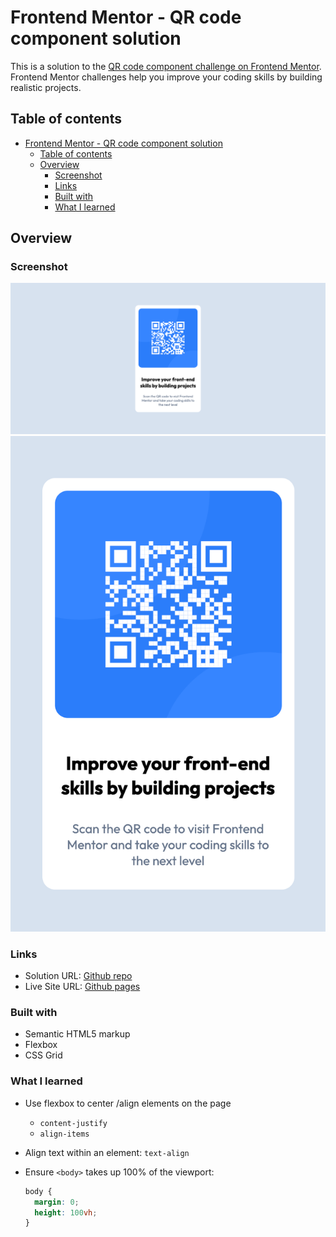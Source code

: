 # Frontend Mentor - QR code component solution

This is a solution to the [QR code component challenge on Frontend Mentor](https://www.frontendmentor.io/challenges/qr-code-component-iux_sIO_H). Frontend Mentor challenges help you improve your coding skills by building realistic projects.

## Table of contents

- [Frontend Mentor - QR code component solution](#frontend-mentor---qr-code-component-solution)
  - [Table of contents](#table-of-contents)
  - [Overview](#overview)
    - [Screenshot](#screenshot)
    - [Links](#links)
    - [Built with](#built-with)
    - [What I learned](#what-i-learned)

## Overview

### Screenshot

![Desktop](images/qr-code-desktop.png)
![Mobile](images/qr-code-mobile.png)

### Links

- Solution URL: [Github repo](https://github.com/ayeryn/qr-code-component-maina)
- Live Site URL: [Github pages](https://ayeryn.github.io/qr-code-component-main/)

### Built with

- Semantic HTML5 markup
- Flexbox
- CSS Grid

### What I learned

- Use flexbox to center /align elements on the page
  - `content-justify`
  - `align-items`
- Align text within an element: `text-align`
- Ensure `<body>` takes up 100% of the viewport:

  ```css
  body {
    margin: 0;
    height: 100vh;
  }
  ```
